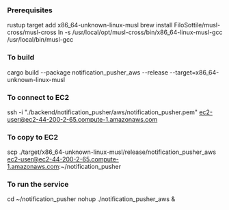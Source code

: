 ### Prerequisites
rustup target add x86_64-unknown-linux-musl
brew install FiloSottile/musl-cross/musl-cross
ln -s /usr/local/opt/musl-cross/bin/x86_64-linux-musl-gcc /usr/local/bin/musl-gcc

### To build
cargo build --package notification_pusher_aws --release --target=x86_64-unknown-linux-musl

### To connect to EC2
ssh -i "./backend/notification_pusher/aws/notification_pusher.pem" ec2-user@ec2-44-200-2-65.compute-1.amazonaws.com

### To copy to EC2
scp ./target/x86_64-unknown-linux-musl/release/notification_pusher_aws ec2-user@ec2-44-200-2-65.compute-1.amazonaws.com:~/notification_pusher

### To run the service
cd ~/notification_pusher
nohup ./notification_pusher_aws &